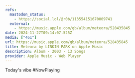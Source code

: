 ```yaml
---
refs:
  mastodon_status:
    - https://social.lol/@r0b/113554151670009741
  external:
    - https://music.apple.com/gb/album/meteora/528435845
date: 2024-11-27T09:14:07.525Z
media: ["461"]
url: https://music.apple.com/gb/album/meteora/528435845
title: Meteora by LINKIN PARK on Apple Music
description: Album · 2003 · 13 Songs
provider: Apple Music - Web Player
---
```


Today's vibe #NowPlaying
